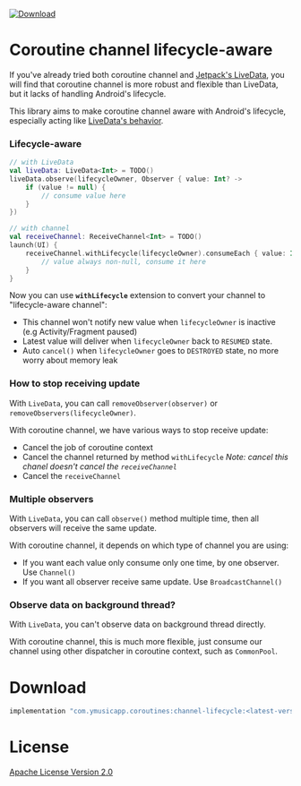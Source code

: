 [![Download](https://api.bintray.com/packages/khang-nt/maven/channel-lifecycle/images/download.svg)](https://bintray.com/khang-nt/maven/channel-lifecycle/_latestVersion)
# Coroutine channel lifecycle-aware
If you've already tried both coroutine channel and [Jetpack's LiveData](https://developer.android.com/jetpack/), you
will find that coroutine channel is more robust and flexible than LiveData, but it lacks of handling
Android's lifecycle.

This library aims to make coroutine channel aware with Android's lifecycle, especially acting like
[LiveData's behavior](https://developer.android.com/topic/libraries/architecture/livedata).

### Lifecycle-aware
```kotlin
// with LiveData
val liveData: LiveData<Int> = TODO()
liveData.observe(lifecycleOwner, Observer { value: Int? ->
    if (value != null) {
        // consume value here
    }
})

// with channel
val receiveChannel: ReceiveChannel<Int> = TODO()
launch(UI) {
    receiveChannel.withLifecycle(lifecycleOwner).consumeEach { value: Int ->
        // value always non-null, consume it here
    }
}
```

Now you can use **`withLifecycle`** extension to convert your channel to "lifecycle-aware channel":
  * This channel won't notify new value when `lifecycleOwner` is inactive (e.g Activity/Fragment paused)
  * Latest value will deliver when `lifecycleOwner` back to `RESUMED` state.
  * Auto `cancel()` when `lifecycleOwner` goes to `DESTROYED` state, no more worry about memory leak

### How to stop receiving update

With `LiveData`, you can call `removeObserver(observer)` or `removeObservers(lifecycleOwner)`.

With coroutine channel, we have various ways to stop receive update:
  * Cancel the job of coroutine context
  * Cancel the channel returned by method `withLifecycle`
    _Note: cancel this chanel doesn't cancel the `receiveChannel`_
  * Cancel the `receiveChannel`

### Multiple observers

With `LiveData`, you can call `observe()` method multiple time, then all observers will receive the same update.

With coroutine channel, it depends on which type of channel you are using:
  * If you want each value only consume only one time, by one observer. Use `Channel()`
  * If you want all observer receive same update. Use `BroadcastChannel()`

### Observe data on background thread?

With `LiveData`, you can't observe data on background thread directly.

With coroutine channel, this is much more flexible, just consume our channel using other dispatcher in coroutine context, such as `CommonPool`.


# Download
```groovy
implementation "com.ymusicapp.coroutines:channel-lifecycle:<latest-version>"
```

# License
[Apache License Version 2.0](LICENSE)